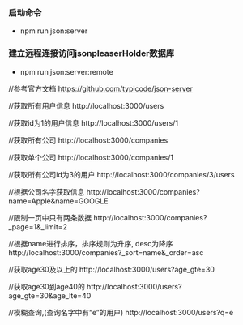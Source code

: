 ### 启动命令
* npm run json:server

### 建立远程连接访问jsonpleaserHolder数据库
* npm run json:server:remote

//参考官方文档
https://github.com/typicode/json-server

//获取所有用户信息
 http://localhost:3000/users

//获取id为1的用户信息
 http://localhost:3000/users/1

//获取所有公司
http://localhost:3000/companies

//获取单个公司
http://localhost:3000/companies/1

//获取所有公司id为3的用户
http://localhost:3000/companies/3/users

//根据公司名字获取信息
http://localhost:3000/companies?name=Apple&name=GOOGLE

//限制一页中只有两条数据
http://localhost:3000/companies?_page=1&_limit=2


//根据name进行排序，排序规则为升序, desc为降序
http://localhost:3000/companies?_sort=name&_order=asc

//获取age30及以上的
http://localhost:3000/users?age_gte=30

//获取age30到age40的
http://localhost:3000/users?age_gte=30&age_lte=40


//模糊查询,(查询名字中有“e”的用户)
http://localhost:3000/users?q=e



